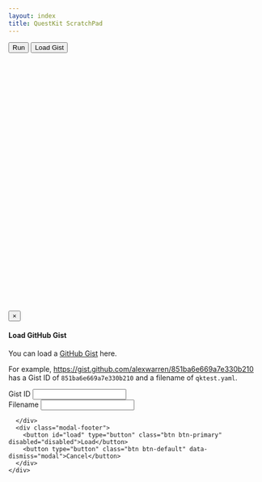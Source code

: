 ```yaml
---
layout: index
title: QuestKit ScratchPad
---
```


<div class="row" style="margin-bottom: 10px">
    <button id="run" class="btn btn-success">Run</button>
    <button class="btn btn-primary" data-toggle="modal" data-target="#loadgist">Load Gist</button>
</div>

<div class="row">
    <div class="col-md-6" style="height: 500px">
        <div id="editor" class="editor"></div>
    </div>
    <div class="col-md-6">
        <div id="output-container"></div>
    </div>
</div>

<div class="modal fade" id="loadgist">
  <div class="modal-dialog">
    <div class="modal-content">
      <div class="modal-header">
        <button type="button" class="close" data-dismiss="modal" aria-label="Close"><span aria-hidden="true">&times;</span></button>
        <h4 class="modal-title">Load GitHub Gist</h4>
      </div>
      <div class="modal-body">
        <p>You can load a <a href="https://gist.github.com/" target="_blank">GitHub Gist</a> here.</p>
        <p>For example, <a href="https://gist.github.com/alexwarren/851ba6e669a7e330b210" target="_blank">https://gist.github.com/alexwarren/851ba6e669a7e330b210</a> has a Gist ID of <code>851ba6e669a7e330b210</code> and a filename of <code>qktest.yaml</code>.</p>
        <form>
          <div class="form-group">
            <label for="gistid">Gist ID</label>
            <input type="text" class="form-control" id="gistid">
          </div>
          <div class="form-group">
            <label for="filename">Filename</label>
            <input type="text" class="form-control" id="filename">
          </div>
        </form>

      </div>
      <div class="modal-footer">
        <button id="load" type="button" class="btn btn-primary" disabled="disabled">Load</button>
        <button type="button" class="btn btn-default" data-dismiss="modal">Cancel</button>
      </div>
    </div>
  </div>
</div>

<script>
    var $_GET = {};
    document.location.search.replace(/\??(?:([^=]+)=([^&]*)&?)/g, function () {
        function decode(s) {
            return decodeURIComponent(s.split("+").join(" "));
        }
        $_GET[decode(arguments[1])] = decode(arguments[2]);
    });

    var editor = ace.edit("editor");
    editor.setTheme("ace/theme/eclipse");
    editor.getSession().setMode("ace/mode/yaml");
    editor.getSession().setUseWrapMode(true);
    editor.focus();

    if ($_GET["gistid"] && $_GET["filename"]) {
        var gistid = $_GET["gistid"];
        var filename = $_GET["filename"];
        $("#gistid").val(gistid);
        $("#filename").val(filename);
        $.ajax({
            url: "https://api.github.com/gists/" + gistid,
            type: "GET",
            dataType: "jsonp"
        }).success(function (gistdata) {
            var content = gistdata.data.files[filename].content;
            editor.setValue(content, -1);
        });
    }
    else {
        var url = $_GET["src"] || "{{site.baseurl}}/samples/example.yaml";
        $.get(url, function (data) {
            editor.setValue(data, -1);
        });
    } 

    $("#run").click(function () {
        $("#output").remove();
        $("#input").remove();
        $.post("http://questkit.textadventures.co.uk", editor.getValue(), function (data) {
            $("<div/>", { id: "output", style: "max-height: 400px" })
                .appendTo("#output-container");

            if (data.indexOf("Failed") === 0) {
                $("#output").html(data);
                return;
            }

            $("<input/>", { id: "input", 'class': "form-control", placeholder: 'Type here...' })
                .appendTo("#output-container");

            eval(data);
            $("#output").questkit({ input: "#input", scroll: "element" });
        });
    });

    var setLoadEnabled = function () {
        if ($("#gistid").val() && $("#filename").val()) {
            $("#load").removeAttr("disabled");
        }
        else {
            $("#load").attr("disabled", "disabled");
        }
    };

    $("#gistid").on("input", function () {
        setLoadEnabled();
    });

    $("#filename").on("input", function () {
        setLoadEnabled();
    });

    $("#load").click(function () {
        window.location = "{{site.baseurl}}/scratchpad/?gistid=" + $("#gistid").val() + "&filename=" + $("#filename").val();
    });
</script>